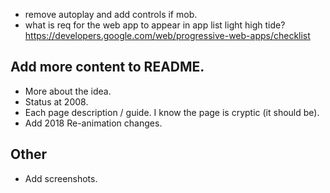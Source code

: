 * remove autoplay and add controls if mob. 
* what is req for the web app to appear in app list light high tide? 
https://developers.google.com/web/progressive-web-apps/checklist

## Add more content to README.

* More about the idea.
* Status at 2008.
* Each page description / guide. I know the page is cryptic (it should be).
* Add 2018 Re-animation changes.

## Other
* Add screenshots.
